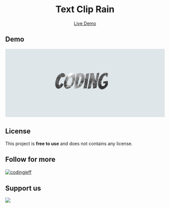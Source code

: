 <div align="center">

# Text Clip Rain

<a href="https://codingjeff14.github.io/text-clip-rain">Live Demo</a>

</div>

## Demo

![Text Clip Demo](screenshot.png)

## License

<p>
    This project is <strong>free to use</strong> and does not contains any license.
</p>

## Follow for more

<a href="https://instagram.com/codingjeff">
    <img align="center" src="https://github.com/codingjefferson/images/blob/main/instagram.svg" alt="codingjeff" height="30" width="40" />
</a>

## Support us

<a href="https://ko-fi.com/codingjeff">
    <img src="https://img.shields.io/badge/Ko--fi-F16061?style=flat&logo=ko-fi&logoColor=white" height="26" />
</a>
